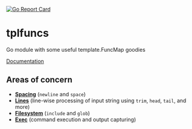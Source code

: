 [![Go Report Card](https://goreportcard.com/badge/github.com/jojomi/tplfuncs)](https://goreportcard.com/report/github.com/jojomi/tplfuncs)

# tplfuncs
Go module with some useful template.FuncMap goodies

[Documentation](https://pkg.go.dev/github.com/jojomi/tplfuncs)

## Areas of concern

* **[Spacing](spacing.go)** (`newline` and `space`)
* **[Lines](lines.go)** (line-wise processing of input string using `trim`, `head`, `tail`, and more)
* **[Filesystem](fs.go)** (`include` and `glob`)
* **[Exec](exec.go)** (command execution and output capturing)